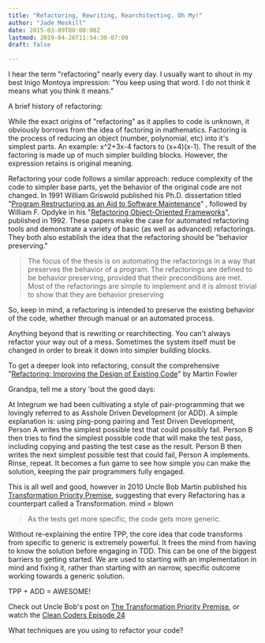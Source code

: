 ```yaml
---
title: "Refactoring, Rewriting, Rearchitecting. Oh My!"
author: "Jade Meskill"
date: 2015-03-09T00:00:00Z
lastmod: 2019-04-26T11:54:30-07:00
draft: false

---
```


I hear the term &#34;refactoring&#34; nearly every day. I usually want to shout in my best Inigo Montoya impression: &#34;You keep using that word. I do not think it means what you think it means.&#34;  

A brief history of refactoring:  

While the exact origins of &#34;refactoring&#34; as it applies to code is unknown, it obviously borrows from the idea of factoring in mathematics. Factoring is the process of reducing an object (number, polynomial, etc) into it&#39;s simplest parts. An example: x^2+3x-4 factors to (x+4)(x-1). The result of the factoring is made up of much simpler building blocks. However, the expression retains is original meaning.  

Refactoring your code follows a similar approach: reduce complexity of the code to simpler base parts, yet the behavior of the original code are not changed. In 1991 William Griswold published his Ph.D. dissertation titled &#34;[Program Restructuring as an Aid to Software Maintenance](http://cseweb.ucsd.edu/~wgg/Abstracts/gristhesis.pdf)&#34; , followed by William F. Opdyke in his &#34;[Refactoring Object-Oriented Frameworks](http://www.ai.univ-paris8.fr/~lysop/opdyke-thesis.pdf)&#34;, published in 1992. These papers make the case for automated refactoring tools and demonstrate a variety of basic (as well as advanced) refactorings. They both also establish the idea that the refactoring should be &#34;behavior preserving.&#34;


> 
> The focus of the thesis is on automating the refactorings in a way that preserves the behavior of a program. The refactorings are defined to be behavior preserving, provided that their preconditions are met. Most of the refactorings are simple to implement and it is almost trivial to show that they are behavior preserving
> 


  

So, keep in mind, a refactoring is intended to preserve the existing behavior of the code, whether through manual or an automated process.  

Anything beyond that is rewriting or rearchitecting. You can&#39;t always refactor your way out of a mess. Sometimes the system itself must be changed in order to break it down into simpler building blocks.  

To get a deeper look into refactoring, consult the comprehensive &#34;[Refactoring: Improving the Design of Existing Code](https://www.goodreads.com/book/show/44936.Refactoring?from_search=true)&#34; by Martin Fowler  

Grandpa, tell me a story &#39;bout the good days:  

At Integrum we had been cultivating a style of pair-programming that we lovingly referred to as Asshole Driven Development (or ADD). A simple explanation is: using ping-pong pairing and Test Driven Development, Person A writes the simplest possible test that could possibly fail. Person B then tries to find the simplest possible code that will make the test pass, including copying and pasting the test case as the result. Person B then writes the next simplest possible test that could fail, Person A implements. Rinse, repeat. It becomes a fun game to see how simple you can make the solution, keeping the pair programmers fully engaged.  

This is all well and good, however in 2010 Uncle Bob Martin published his [Transformation Priority Premise](http://blog.8thlight.com/uncle-bob/2013/05/27/TheTransformationPriorityPremise.html), suggesting that every Refactoring has a counterpart called a Transformation. mind = blown


> 
> As the tests get more specific, the code gets more generic.
> 


  

Without re-explaining the entire TPP, the core idea that code transforms from specific to generic is extremely powerful. It frees the mind from having to know the solution before engaging in TDD. This can be one of the biggest barriers to getting started. We are used to starting with an implementation in mind and fixing it, rather than starting with an narrow, specific outcome working towards a generic solution.  

TPP + ADD = AWESOME!  

Check out Uncle Bob&#39;s post on [The Transformation Priority Premise](http://blog.8thlight.com/uncle-bob/2013/05/27/TheTransformationPriorityPremise.html), or watch the [Clean Coders Episode 24](http://cleancoders.com/episode/clean-code-episode-24-p1/show)  

What techniques are you using to refactor your code?
